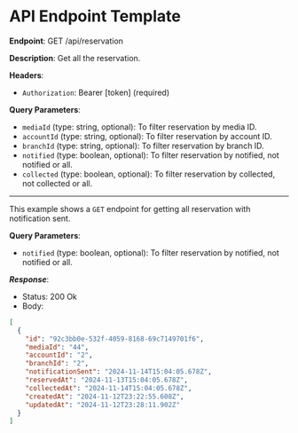 # API Endpoint Template

**Endpoint**:
GET /api/reservation

**Description**: Get all the reservation.  

**Headers**:
- `Authorization`: Bearer [token] (required)


**Query Parameters**:
- `mediaId` (type: string, optional): To filter reservation by media ID.
- `accountId` (type: string, optional): To filter reservation by account ID.
- `branchId` (type: string, optional): To filter reservation by branch ID.
- `notified` (type: boolean, optional): To filter reservation by notified, not notified or all.
- `collected` (type: boolean, optional): To filter reservation by collected, not collected or all.

---

This example shows a `GET` endpoint for getting all reservation with notification sent.

**Query Parameters**:

- `notified` (type: boolean, optional): To filter reservation by notified, not notified or all.

***Response***:

- Status: 200 Ok
- Body:

```json
[
  {
    "id": "92c3bb0e-532f-4059-8168-69c7149701f6",
    "mediaId": "44",
    "accountId": "2",
    "branchId": "2",
    "notificationSent": "2024-11-14T15:04:05.678Z",
    "reservedAt": "2024-11-13T15:04:05.678Z",
    "collectedAt": "2024-11-14T15:04:05.678Z",
    "createdAt": "2024-11-12T23:22:55.608Z",
    "updatedAt": "2024-11-12T23:28:11.902Z"
  }
]
```